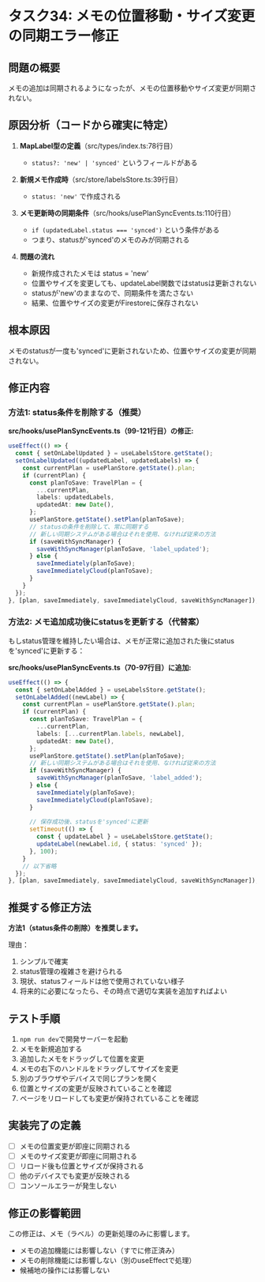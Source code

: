 # タスク34: メモの位置移動・サイズ変更の同期エラー修正

## 問題の概要
メモの追加は同期されるようになったが、メモの位置移動やサイズ変更が同期されない。

## 原因分析（コードから確実に特定）
1. **MapLabel型の定義**（src/types/index.ts:78行目）
   - `status?: 'new' | 'synced'` というフィールドがある
   
2. **新規メモ作成時**（src/store/labelsStore.ts:39行目）
   - `status: 'new'` で作成される
   
3. **メモ更新時の同期条件**（src/hooks/usePlanSyncEvents.ts:110行目）
   - `if (updatedLabel.status === 'synced')` という条件がある
   - つまり、statusが'synced'のメモのみが同期される

4. **問題の流れ**
   - 新規作成されたメモは status = 'new'
   - 位置やサイズを変更しても、updateLabel関数ではstatusは更新されない
   - statusが'new'のままなので、同期条件を満たさない
   - 結果、位置やサイズの変更がFirestoreに保存されない

## 根本原因
メモのstatusが一度も'synced'に更新されないため、位置やサイズの変更が同期されない。

## 修正内容

### 方法1: status条件を削除する（推奨）

**src/hooks/usePlanSyncEvents.ts（99-121行目）の修正:**

```typescript
useEffect(() => {
  const { setOnLabelUpdated } = useLabelsStore.getState();
  setOnLabelUpdated((updatedLabel, updatedLabels) => {
    const currentPlan = usePlanStore.getState().plan;
    if (currentPlan) {
      const planToSave: TravelPlan = {
        ...currentPlan,
        labels: updatedLabels,
        updatedAt: new Date(),
      };
      usePlanStore.getState().setPlan(planToSave);
      // statusの条件を削除して、常に同期する
      // 新しい同期システムがある場合はそれを使用、なければ従来の方法
      if (saveWithSyncManager) {
        saveWithSyncManager(planToSave, 'label_updated');
      } else {
        saveImmediately(planToSave);
        saveImmediatelyCloud(planToSave);
      }
    }
  });
}, [plan, saveImmediately, saveImmediatelyCloud, saveWithSyncManager]);
```

### 方法2: メモ追加成功後にstatusを更新する（代替案）

もしstatus管理を維持したい場合は、メモが正常に追加された後にstatusを'synced'に更新する：

**src/hooks/usePlanSyncEvents.ts（70-97行目）に追加:**

```typescript
useEffect(() => {
  const { setOnLabelAdded } = useLabelsStore.getState();
  setOnLabelAdded((newLabel) => {
    const currentPlan = usePlanStore.getState().plan;
    if (currentPlan) {
      const planToSave: TravelPlan = {
        ...currentPlan,
        labels: [...currentPlan.labels, newLabel],
        updatedAt: new Date(),
      };
      usePlanStore.getState().setPlan(planToSave);
      // 新しい同期システムがある場合はそれを使用、なければ従来の方法
      if (saveWithSyncManager) {
        saveWithSyncManager(planToSave, 'label_added');
      } else {
        saveImmediately(planToSave);
        saveImmediatelyCloud(planToSave);
      }
      
      // 保存成功後、statusを'synced'に更新
      setTimeout(() => {
        const { updateLabel } = useLabelsStore.getState();
        updateLabel(newLabel.id, { status: 'synced' });
      }, 100);
    }
    // 以下省略
  });
}, [plan, saveImmediately, saveImmediatelyCloud, saveWithSyncManager]);
```

## 推奨する修正方法

**方法1（status条件の削除）を推奨します。**

理由：
1. シンプルで確実
2. status管理の複雑さを避けられる
3. 現状、statusフィールドは他で使用されていない様子
4. 将来的に必要になったら、その時点で適切な実装を追加すればよい

## テスト手順

1. `npm run dev`で開発サーバーを起動
2. メモを新規追加する
3. 追加したメモをドラッグして位置を変更
4. メモの右下のハンドルをドラッグしてサイズを変更
5. 別のブラウザやデバイスで同じプランを開く
6. 位置とサイズの変更が反映されていることを確認
7. ページをリロードしても変更が保持されていることを確認

## 実装完了の定義

- [ ] メモの位置変更が即座に同期される
- [ ] メモのサイズ変更が即座に同期される
- [ ] リロード後も位置とサイズが保持される
- [ ] 他のデバイスでも変更が反映される
- [ ] コンソールエラーが発生しない

## 修正の影響範囲

この修正は、メモ（ラベル）の更新処理のみに影響します。
- メモの追加機能には影響しない（すでに修正済み）
- メモの削除機能には影響しない（別のuseEffectで処理）
- 候補地の操作には影響しない